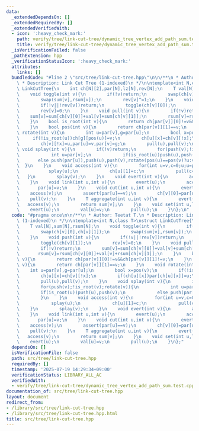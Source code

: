 ```yaml
---
data:
  _extendedDependsOn: []
  _extendedRequiredBy: []
  _extendedVerifiedWith:
  - icon: ':heavy_check_mark:'
    path: verify/tree/link-cut-tree/dynamic_tree_vertex_add_path_sum.test.cpp
    title: verify/tree/link-cut-tree/dynamic_tree_vertex_add_path_sum.test.cpp
  _isVerificationFailed: false
  _pathExtension: hpp
  _verificationStatusIcon: ':heavy_check_mark:'
  attributes:
    links: []
  bundledCode: "#line 2 \"src/tree/link-cut-tree.hpp\"\n\n/**\n * Author: Teetat T.\n\
    \ * Description: Link Cut Tree (1-indexed)\n */\n\ntemplate<int N,class T>\nstruct\
    \ LinkCutTree{\n    int ch[N][2],par[N],lz[N],rev[N];\n    T val[N],sum[N],rsum[N];\n\
    \    void toggle(int v){\n        if(!v)return;\n        swap(ch[v][0],ch[v][1]);\n\
    \        swap(sum[v],rsum[v]);\n        rev[v]^=1;\n    }\n    void push(int v){\n\
    \        if(!v||!rev[v])return;\n        toggle(ch[v][0]);\n        toggle(ch[v][1]);\n\
    \        rev[v]=0;\n    }\n    void pull(int v){\n        if(!v)return;\n    \
    \    sum[v]=sum[ch[v][0]]+val[v]+sum[ch[v][1]];\n        rsum[v]=rsum[ch[v][0]]+val[v]+rsum[ch[v][1]];\n\
    \    }\n    bool is_root(int v){\n        return ch[par[v]][0]!=v&&ch[par[v]][1]!=v;\n\
    \    }\n    bool pos(int v){\n        return ch[par[v]][1]==v;\n    }\n    void\
    \ rotate(int v){\n        int u=par[v],g=par[u];\n        bool x=pos(v);\n   \
    \     if(!is_root(u))ch[g][pos(u)]=v;\n        ch[u][x]=ch[v][!x];\n        if(ch[u][x])par[ch[u][x]]=u;\n\
    \        ch[v][!x]=u,par[u]=v,par[v]=g;\n        pull(u),pull(v);\n    }\n   \
    \ void splay(int v){\n        if(!v)return;\n        for(push(v);!is_root(v);rotate(v)){\n\
    \            int u=par[v];\n            if(is_root(u))push(u),push(v);\n     \
    \       else push(par[u]),push(u),push(v),rotate(pos(u)==pos(v)?u:v);\n      \
    \  }\n    }\n    void access(int v){\n        for(int u=v,c=0;u;u=par[u]){\n \
    \           splay(u);\n            ch[u][1]=c;\n            pull(c=u);\n     \
    \   }\n        splay(v);\n    }\n    void evert(int v){\n        access(v),toggle(v);\n\
    \    }\n    void link(int u,int v){\n        evert(u);\n        access(v);\n \
    \       par[u]=v;\n    }\n    void cut(int u,int v){\n        evert(u);\n    \
    \    access(v);\n        assert(par[u]==v);\n        ch[v][0]=par[u]=0;\n    \
    \    pull(v);\n    }\n    T aggregate(int u,int v){\n        evert(u);\n     \
    \   access(v);\n        return sum[v];\n    }\n    void set(int u,T v){\n    \
    \    evert(u);\n        val[u]=v;\n        pull(u);\n    }\n};\n"
  code: "#pragma once\n\n/**\n * Author: Teetat T.\n * Description: Link Cut Tree\
    \ (1-indexed)\n */\n\ntemplate<int N,class T>\nstruct LinkCutTree{\n    int ch[N][2],par[N],lz[N],rev[N];\n\
    \    T val[N],sum[N],rsum[N];\n    void toggle(int v){\n        if(!v)return;\n\
    \        swap(ch[v][0],ch[v][1]);\n        swap(sum[v],rsum[v]);\n        rev[v]^=1;\n\
    \    }\n    void push(int v){\n        if(!v||!rev[v])return;\n        toggle(ch[v][0]);\n\
    \        toggle(ch[v][1]);\n        rev[v]=0;\n    }\n    void pull(int v){\n\
    \        if(!v)return;\n        sum[v]=sum[ch[v][0]]+val[v]+sum[ch[v][1]];\n \
    \       rsum[v]=rsum[ch[v][0]]+val[v]+rsum[ch[v][1]];\n    }\n    bool is_root(int\
    \ v){\n        return ch[par[v]][0]!=v&&ch[par[v]][1]!=v;\n    }\n    bool pos(int\
    \ v){\n        return ch[par[v]][1]==v;\n    }\n    void rotate(int v){\n    \
    \    int u=par[v],g=par[u];\n        bool x=pos(v);\n        if(!is_root(u))ch[g][pos(u)]=v;\n\
    \        ch[u][x]=ch[v][!x];\n        if(ch[u][x])par[ch[u][x]]=u;\n        ch[v][!x]=u,par[u]=v,par[v]=g;\n\
    \        pull(u),pull(v);\n    }\n    void splay(int v){\n        if(!v)return;\n\
    \        for(push(v);!is_root(v);rotate(v)){\n            int u=par[v];\n    \
    \        if(is_root(u))push(u),push(v);\n            else push(par[u]),push(u),push(v),rotate(pos(u)==pos(v)?u:v);\n\
    \        }\n    }\n    void access(int v){\n        for(int u=v,c=0;u;u=par[u]){\n\
    \            splay(u);\n            ch[u][1]=c;\n            pull(c=u);\n    \
    \    }\n        splay(v);\n    }\n    void evert(int v){\n        access(v),toggle(v);\n\
    \    }\n    void link(int u,int v){\n        evert(u);\n        access(v);\n \
    \       par[u]=v;\n    }\n    void cut(int u,int v){\n        evert(u);\n    \
    \    access(v);\n        assert(par[u]==v);\n        ch[v][0]=par[u]=0;\n    \
    \    pull(v);\n    }\n    T aggregate(int u,int v){\n        evert(u);\n     \
    \   access(v);\n        return sum[v];\n    }\n    void set(int u,T v){\n    \
    \    evert(u);\n        val[u]=v;\n        pull(u);\n    }\n};"
  dependsOn: []
  isVerificationFile: false
  path: src/tree/link-cut-tree.hpp
  requiredBy: []
  timestamp: '2025-07-19 14:29:34+09:00'
  verificationStatus: LIBRARY_ALL_AC
  verifiedWith:
  - verify/tree/link-cut-tree/dynamic_tree_vertex_add_path_sum.test.cpp
documentation_of: src/tree/link-cut-tree.hpp
layout: document
redirect_from:
- /library/src/tree/link-cut-tree.hpp
- /library/src/tree/link-cut-tree.hpp.html
title: src/tree/link-cut-tree.hpp
---
```


